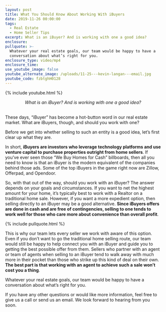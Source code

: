 ```yaml
---
layout: post
title: What You Should Know About Working With iBuyers
date: 2019-11-26 00:00:00
tags:
  - Real Estate
  - Home Seller Tips
excerpt: What is an iBuyer? And is working with one a good idea?
enclosure:
pullquote: >-
  Whatever your real estate goals, our team would be happy to have a
  conversation about what’s right for you.
enclosure_type: video/mp4
enclosure_time:
use_youtube_image: false
youtube_alternate_image: /uploads/11-25---kevin-langan---email.jpg
youtube_code: fzbtghH0128
---
```


{% include youtube.html %}

<center><em>What is an iBuyer? And is working with one a good idea?</em></center>

<br>These days, “iBuyer” has become a hot-button word in our real estate market. What are iBuyers, though, and should you work with one?

Before we get into whether selling to such an entity is a good idea, let’s first clear up what they are.

In short, **iBuyers are investors who leverage technology platforms and use venture capital to purchase properties outright from home sellers**. If you’ve ever seen those “We Buy Homes for Cash” billboards, then all you need to know is that an iBuyer is the modern equivalent of the companies behind those ads. Some of the top iBuyers in the game right now are Zillow, Offerpad, and Opendoor.

So, with that out of the way, should you work with an iBuyer? The answer depends on your goals and circumstances. If you want to net the highest amount for your home, it’s typically best to work with a Realtor on a traditional home sale. However, if you want a more expedient option, then selling directly to an iBuyer may be a good alternative. **Since iBuyers offers are done in cash and are free of contingencies, selling to one tends to work well for those who care more about convenience than overall profit**.

{% include pullquote.html %}

This is why our team lets every seller we work with aware of this option. Even if you don’t want to go the traditional home selling route, our team would still be happy to help connect you with an iBuyer and guide you to getting the best possible offer from them. Sellers who partner with an agent or team of agents when selling to an iBuyer tend to walk away with much more in their pocket than those who strike up this kind of deal on their own. **The best part is that working with an agent to achieve such a sale won’t cost you a thing**.

Whatever your real estate goals, our team would be happy to have a conversation about what’s right for you.

If you have any other questions or would like more information, feel free to give us a call or send us an email. We look forward to hearing from you soon.